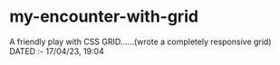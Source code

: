 # my-encounter-with-grid

A friendly play with CSS GRID......(wrote a completely responsive grid)
DATED :- 17/04/23, 19:04
